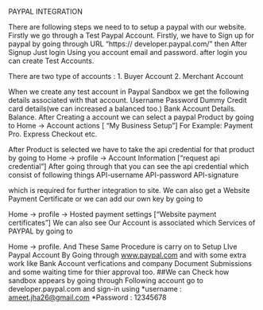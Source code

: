 PAYPAL INTEGRATION

There are following steps we need to to setup a paypal with our website.
Firstly we go through a Test Paypal Account.
Firstly, we have to Sign up for paypal by going through URL “https://
developer.paypal.com/”
then After Signup Just login Using you account email and password.
after login you can create Test Accounts.

There are two type of accounts :
	1. Buyer Account
	2. Merchant Account

When we create any test account in Paypal Sandbox we get the following details
associated with that account.
	Username
	Password
	Dummy Credit card details(we can increased a balanced too.)
	Bank Account Details.
	Balance.
	After Creating a account we can select a paypal Product by going to
	Home -> Account actions [ “My Business Setup”]
	For Example:
		Payment Pro.
		Express Checkout etc.

After Product is selected we have to take the api credential for that product by going to
Home -> profile -> Account Information [“request api credential”]
After going through that you can see the api credential which consist of following things
	API-username
	API-password
	API-signature

which is required for further integration to site.
We can also get a Website Payment Certificate or we can add our own key by going to

Home -> profile -> Hosted payment settings [“Website payment certificates”]
We can also see Our Account is associated which Services of PAYPAL by going to

Home -> profile.
And These Same Procedure is carry on to Setup LIve Paypal Account By Going through
www.paypal.com and with some extra work like Bank Account verfications and company
Document Submissions and some waiting time for thier approval too.
##We can Check how sandbox appears by going through Following account go to developer.paypal.com and sign-in using
*username : ameet.jha26@gmail.com
*Password : 12345678

